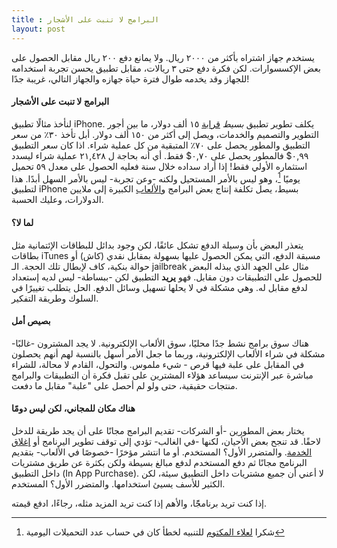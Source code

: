 ```yaml
---
title : البرامج لا تنبت على الأشجار
layout: post
---
```


يستخدم جهاز اشتراه بأكثر من ٢٠٠٠ ريال. ولا يمانع دفع ٢٠٠ ريال مقابل الحصول على بعض الإكسسوارات. لكن فكرة دفع حتى ٣ ريالات، مقابل تطبيق يحسن تجربة استخدامه للجهاز وقد يخدمه طوال فترة حياة جهازه والجهاز التالي، غريبة جدًا!

#### البرامج لا تنبت على الأشجار
لنأخذ مثالًا تطبيق iPhone. يكلف تطوير تطبيق *بسيط* [قرابة][dev-cont]
 ١٥ ألف دولار، ما بين أجور التطوير والتصميم والخدمات، ويصل إلى أكثر من ١٥٠ ألف دولار. أبل تأخذ ٣٠٪ من سعر التطبيق والمطور يحصل على ٧٠٪ المتبقية من كل عملية شراء. اذا كان سعر التطبيق ٠,٩٩$ فالمطور يحصل على ٠,٧٠$ فقط. أي أنه بحاجة ل ٢١,٤٢٨ عملية شراء ليسدد استثماره الأولي فقط! إذا أراد سداده خلال سنة فعليه الحصول على معدل ٥٩ تحميل يوميًا [^calc-update]، وهو ليس بالأمر المستحيل ولكنه -وعن تجربة- ليس بالأمر السهل أبدًا. هذا لتطبيق iPhone بسيط، يصل تكلفة إنتاج بعض البرامج و[الألعاب][games-cost] الكبيرة إلى  ملايين الدولارات، وعليك الحسبة.  

#### لما لا؟
يتعذر البعض بأن وسيلة الدفع تشكل عائقًا، لكن وجود بدائل للبطاقات الإئتمانية مثل بطاقات iTunes مسبقة الدفع، التي يمكن الحصول عليها بسهولة بمقابل نقدي  (كاش) أو حوالة بنكية، كاف لإبطال تلك الحجة. الـ jailbreak مثال على الجهد الذي يبذله البعض للحصول على التطبيقات دون مقابل. فهو **يريد** التطبيق لكن -ببساطة- ليس لديه إستعداد لدفع مقابل له. وهي مشكلة في لا يحلها تسهيل وسائل الدفع. الحل يتطلب تغييرًا في السلوك وطريقة التفكير.

#### بصيص أمل
هناك سوق برامج نشط جدًا محليًا، سوق الألعاب الإلكترونية. لا يجد المشترون -غالبًا- مشكلة في شراء الألعاب الإلكترونية، وربما ما جعل الأمر أسهل بالنسبة لهم أنهم يحصلون في المقابل على علبة فيها قرص - شيء ملموس. والتحول، القادم لا محالة، للشراء مباشرة عبر الإنترنت سيساعد هؤلاء المشترين على تقبل فكرة أن التطبيقات والبرامج منتجات حقيقية، حتى ولو لم أحصل على "علبة" مقابل ما دفعت. 


#### هناك مكان للمجاني، لكن ليس دومًا
 يختار بعض المطورين -أو الشركات- تقديم البرامج مجانًا على أن يجد طريقة للدخل لاحقًا. قد تنجح بعض الأحيان، لكنها -في الغالب- تؤدي إلى توقف تطوير اليرنامج أو [إغلاق 
 الخدمة][reader]. والمتضرر الأول؟ المستخدم.
أو ما انتشر مؤخرًا -خصوصًا في الألعاب- بتقديم البرنامج مجانًا ثم دفع المستخدم لدفع مبالغ بسيطة ولكن بكثرة عن طريق مشتريات داخل التطبيق (In App Purchase). لا أعني أن جميع مشتريات داخل التطبيق سيئة، لكن الكثير للأسف يسيئ استخدامها. والمتضرر الأول؟ المستخدم.  

إذا كنت تريد برنامجًًا، والأهم إذا كنت تريد المزيد مثله، رجاءًا، ادفع قيمته.

[^calc-update]: شكرا [لعلاء المكتوم](http://twitter.com/mctoom) للتنبيه لخطأ كان في حساب عدد التحميلات اليومية

[dev-cont]: http://www.quora.com/How-much-does-it-cost-to-build-an-iPhone-app
[reader]: http://reader.google.com
[games-cost]: http://gamedev.stackexchange.com/questions/4518/how-much-does-it-cost-to-produce-a-major-video-game
